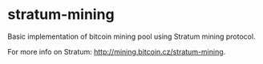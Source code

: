 stratum-mining
==============

Basic implementation of bitcoin mining pool using Stratum mining protocol.

For more info on Stratum:
http://mining.bitcoin.cz/stratum-mining.

